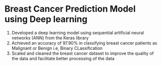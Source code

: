 # Breast Cancer Prediction Model using Deep learning
1) Developed a deep learning model using sequential artificial neural networks (ANN) from the Keras library
2) Achieved an accuracy of 97.90% in classifying breast cancer patients as Malignant or Benign i.e, Binary CLassification
2) Scaled and cleaned the breast cancer dataset to improve the quality of the data and facilitate better processing of the data



